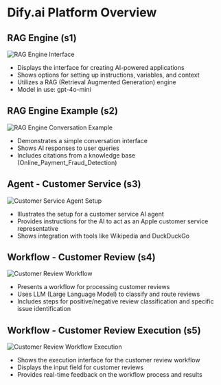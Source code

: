 # Dify.ai Platform Overview

## RAG Engine (s1)
![RAG Engine Interface](s1.png)
- Displays the interface for creating AI-powered applications
- Shows options for setting up instructions, variables, and context
- Utilizes a RAG (Retrieval Augmented Generation) engine
- Model in use: gpt-4o-mini

## RAG Engine Example (s2)
![RAG Engine Conversation Example](s2.png)
- Demonstrates a simple conversation interface
- Shows AI responses to user queries
- Includes citations from a knowledge base (Online_Payment_Fraud_Detection)

## Agent - Customer Service (s3)
![Customer Service Agent Setup](s3.png)
- Illustrates the setup for a customer service AI agent
- Provides instructions for the AI to act as an Apple customer service representative
- Shows integration with tools like Wikipedia and DuckDuckGo

## Workflow - Customer Review (s4)
![Customer Review Workflow](s4.png)
- Presents a workflow for processing customer reviews
- Uses LLM (Large Language Model) to classify and route reviews
- Includes steps for positive/negative review classification and specific issue identification

## Workflow - Customer Review Execution (s5)
![Customer Review Workflow Execution](s5.png)
- Shows the execution interface for the customer review workflow
- Displays the input field for customer reviews
- Provides real-time feedback on the workflow process and results
